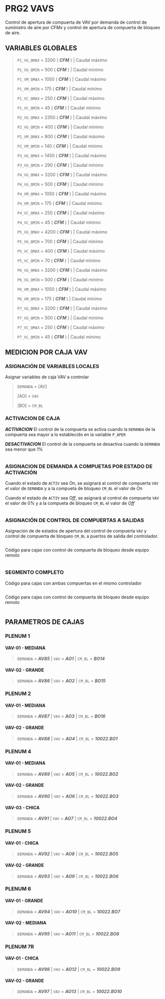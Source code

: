 # PRG2 VAVS

Control de apertura de compuerta de VAV por demanda de control de suministro de aire por *CFMs* y control de apertura de compuerta de bloqueo de aire.

## VARIABLES GLOBALES

> `P1_VG_QMAX` = 3200 	( ***CFM*** )	| Caudal máximo
>
> `P1_VG_QMIN` = 500 	( ***CFM*** )	| Caudal mínimo
>
> `P1_VM_QMAX` = 1050 	( ***CFM*** )	| Caudal máximo
>
> `P1_VM_QMIN` = 175 	( ***CFM*** )	| Caudal mínimo
>
> `P1_VC_QMAX` = 250 	( ***CFM*** )	| Caudal máximo
>
> `P1_VC_QMIN` = 45 	( ***CFM*** )	| Caudal mínimo
>
> `P2_VG_QMAX` = 2350 	( ***CFM*** )	| Caudal máximo
>
> `P2_VG_QMIN` = 400 	( ***CFM*** )	| Caudal mínimo
>
> `P2_VM_QMAX` = 800 	( ***CFM*** )	| Caudal máximo
>
> `P2_VM_QMIN` = 140 	( ***CFM*** )	| Caudal mínimo
>
> `P3_VG_QMAX` = 1450 	( ***CFM*** )	| Caudal máximo
>
> `P3_VG_QMIN` = 290 	( ***CFM*** )	| Caudal mínimo
>
> `P4_VG_QMAX` = 3200 	( ***CFM*** )	| Caudal máximo
>
> `P4_VG_QMIN` = 500 	( ***CFM*** )	| Caudal mínimo
>
> `P4_VM_QMAX` = 1050 	( ***CFM*** )	| Caudal máximo
>
> `P4_VM_QMIN` = 175 	( ***CFM*** )	| Caudal mínimo
>
> `P4_VC_QMAX` = 250 	( ***CFM*** )	| Caudal máximo
>
> `P4_VC_QMIN` = 45	 	( ***CFM*** )	| Caudal mínimo
>
> `P5_VG_QMAX` = 4200 	( ***CFM*** )	| Caudal máximo
>
> `P5_VG_QMIN` = 700 	( ***CFM*** )	| Caudal mínimo
>
> `P5_VC_QMAX` = 400 	( ***CFM*** )	| Caudal máximo
>
> `P5_VC_QMIN` = 70	 	( ***CFM*** )	| Caudal mínimo
>
> `P6_VG_QMAX` = 3200 	( ***CFM*** )	| Caudal máximo
>
> `P6_VG_QMIN` = 500 	( ***CFM*** )	| Caudal mínimo
>
> `P6_VM_QMAX` = 1050 	( ***CFM*** )	| Caudal máximo
>
> `P6_VM_QMIN` = 175 	( ***CFM*** )	| Caudal mínimo
>
> `P7_VG_QMAX` = 3200 	( ***CFM*** )	| Caudal máximo
>
> `P7_VG_QMIN` = 500 	( ***CFM*** )	| Caudal mínimo
>
> `P7_VC_QMAX` = 250 	( ***CFM*** )	| Caudal máximo
>
> `P7_VC_QMIN` = 45	 	( ***CFM*** )	| Caudal mínimo


## MEDICION POR CAJA VAV

### ASIGNACIÓN DE VARIABLES LOCALES

Asignar variables de caja VAV a controlar

> `DEMANDA` = [AV]
>
> [AO] = `VAV`
>
> [BO] = `CM_BL`

### ACTIVACION DE CAJA

***ACTIVACION*** El control de la compuerta se activa cuando la `DEMANDA` de la compuerta sea mayor a lo establecido en la variable `P_APER`

***DESACTIVACION*** El control de la compuerta se desactiva cuando la `DEMANDA` sea menor que 1%

```bash

```

### ASIGNACION DE DEMANDA A COMPUETAS POR ESTADO DE ACTIVACIÓN

Cuando el estado de `ACTIV` sea *On*, se asignará al control de compuerta `VAV` el valor de `DEMANDA` y a la compueta de bloqueo `CM_BL` el valor de *On*

Cuando el estado de `ACTIV` sea *Off*, se asignará al control de compuerta `VAV` el valor de 0% y a la compueta de bloqueo `CM_BL` el valor de *Off*

```bash

```

### ASIGNACIÓN DE CONTROL DE COMPUERTAS A SALIDAS 

Asignación de de estados de apertura del control de compuerta `VAV` y control de compuerta de bloqueo `CM_BL` a puertos de salida del controlador.

```bash

```

Código para cajas con control de compuerta de bloqueo desde equipo remoto

```bash

```

### SEGMENTO COMPLETO

Código para cajas con ambas compuertas en el mismo controlador

```bash

```

Código para cajas con control de compuerta de bloqueo desde equipo remoto

```bash

```

## PARAMETROS DE CAJAS

### PLENUM 1

#### VAV-01 - MEDIANA

> `DEMANDA` = ***AV85*** | `VAV` = ***AO1*** | `CM_BL` = ***BO14***

#### VAV-02 - GRANDE

> `DEMANDA` = ***AV86*** | `VAV` = ***AO2*** | `CM_BL` = ***BO15***

### PLENUM 2

#### VAV-01 - MEDIANA

> `DEMANDA` = ***AV87*** | `VAV` = ***AO3*** | `CM_BL` = ***BO16***

#### VAV-02 - GRANDE

> `DEMANDA` = ***AV88*** | `VAV` = ***AO4*** | `CM_BL` = ***10022.BO1***

### PLENUM 4

#### VAV-01 - MEDIANA

> `DEMANDA` = ***AV89*** | `VAV` = ***AO5*** | `CM_BL` = ***10022.BO2***

#### VAV-02 - GRANDE

> `DEMANDA` = ***AV90*** | `VAV` = ***AO6*** | `CM_BL` = ***10022.BO3***

#### VAV-03 - CHICA

> `DEMANDA` = ***AV91*** | `VAV` = ***AO7*** | `CM_BL` = ***10022.BO4***

### PLENUM 5

#### VAV-01 - CHICA

> `DEMANDA` = ***AV92*** | `VAV` = ***AO8*** | `CM_BL` = ***10022.BO5***

#### VAV-02 - GRANDE

> `DEMANDA` = ***AV93*** | `VAV` = ***AO9*** | `CM_BL` = ***10022.BO6***

### PLENUM 6

#### VAV-01 - GRANDE

> `DEMANDA` = ***AV94*** | `VAV` = ***AO10*** | `CM_BL` = ***10022.BO7***

#### VAV-02 - MEDIANA

> `DEMANDA` = ***AV95*** | `VAV` = ***AO11*** | `CM_BL` = ***10022.BO8***

### PLENUM 7R

#### VAV-01 - CHICA

> `DEMANDA` = ***AV96*** | `VAV` = ***AO12*** | `CM_BL` = ***10022.BO9***

#### VAV-02 - GRANDE

> `DEMANDA` = ***AV97*** | `VAV` = ***AO13*** | `CM_BL` = ***10022.BO10***